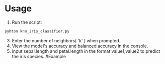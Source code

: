 # Usage
1. Run the script:
```bash
pyhton knn_iris_classifier.py
```
3. Enter the number of neighbors( 'k' ) when prompted.
4. View the model's accuracy and balanced accuracy in the console.
5. input sepal.length and petal.length in the format value1,value2 to predict the iris species.
#Example

